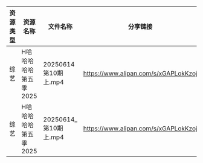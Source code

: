 | 资源类型 | 资源名称          | 文件名称               | 分享链接                                 | 更新时间                |
| ---- | ------------- | ------------------ | ------------------------------------ | ------------------- |
| 综艺   | H哈哈哈哈哈第五季2025 | 20250614 第10期上.mp4 | https://www.alipan.com/s/xGAPLokKzoj | 2025-06-14 14:04:36 |
| 综艺   | H哈哈哈哈哈第五季2025 | 20250614_第10期上.mp4 | https://www.alipan.com/s/xGAPLokKzoj | 2025-06-14 15:04:35 |
